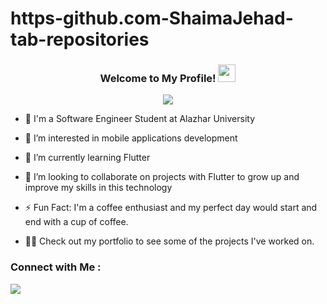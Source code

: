 # https-github.com-ShaimaJehad-tab-repositories


<h3 align="center">
  Welcome to My Profile!
  <img src="https://media.giphy.com/media/hvRJCLFzcasrR4ia7z/giphy.gif" width="28">
</h3>

<!-- Typing SVG by DenverCoder1 - https://github.com/DenverCoder1/readme-typing-svg -->
<p align="center">
  <a href="https://github.com/DenverCoder1/readme-typing-svg"><img src="https://readme-typing-svg.herokuapp.com/?lines=Flutter-Mobile%20Developer;Always%20learning%20new%20things&font=Fira%20Code&center=true&width=440&height=45&color=f75c7e&vCenter=true&size=22"></a>
</p> 

- 🏢 I'm a Software Engineer Student at Alazhar University
- 👀 I’m interested in mobile applications development

 - 🌱 I’m currently learning Flutter

- 💞️ I’m looking to collaborate on projects with Flutter to grow up and improve my skills in this technology

- ⚡ Fun Fact: I'm a coffee enthusiast and my perfect day would start and end with a cup of coffee.
- 👨‍💻 Check out my portfolio  to see some of the projects I've worked on.


### Connect with Me :

<a href="https://linkedin.com/in/Shaima Jehad" target="_blank"><img src="https://img.shields.io/badge/-Shaima%20Jehad-0077B5?style=for-the-b adge&logo=Linkedin&logoColor=white"/></a>



